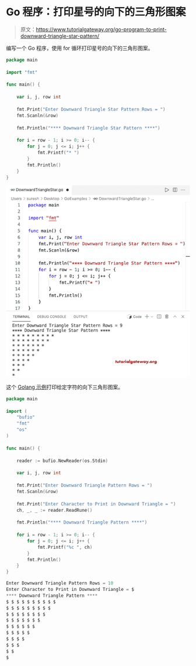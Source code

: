 # Go 程序：打印星号的向下的三角形图案

> 原文：<https://www.tutorialgateway.org/go-program-to-print-downward-triangle-star-pattern/>

编写一个 Go 程序，使用 for 循环打印星号的向下的三角形图案。

```go
package main

import "fmt"

func main() {

	var i, j, row int

	fmt.Print("Enter Downward Triangle Star Pattern Rows = ")
	fmt.Scanln(&row)

	fmt.Println("**** Downward Triangle Star Pattern ****")

	for i = row - 1; i >= 0; i-- {
		for j = 0; j <= i; j++ {
			fmt.Printf("* ")
		}
		fmt.Println()
	}
}
```

![Go Program to Print Downward Triangle Star Pattern](img/96b4f5722c08653c148463cd5355e182.png)

这个 [Golang 示例](https://www.tutorialgateway.org/go-programs/)打印给定字符的向下三角形图案。

```go
package main

import (
	"bufio"
	"fmt"
	"os"
)

func main() {

	reader := bufio.NewReader(os.Stdin)

	var i, j, row int

	fmt.Print("Enter Downward Triangle Pattern Rows = ")
	fmt.Scanln(&row)

	fmt.Print("Enter Character to Print in Downward Triangle = ")
	ch, _, _ := reader.ReadRune()

	fmt.Println("**** Downward Triangle Pattern ****")

	for i = row - 1; i >= 0; i-- {
		for j = 0; j <= i; j++ {
			fmt.Printf("%c ", ch)
		}
		fmt.Println()
	}
}
```

```go
Enter Downward Triangle Pattern Rows = 10
Enter Character to Print in Downward Triangle = $
**** Downward Triangle Pattern ****
$ $ $ $ $ $ $ $ $ $ 
$ $ $ $ $ $ $ $ $ 
$ $ $ $ $ $ $ $ 
$ $ $ $ $ $ $ 
$ $ $ $ $ $ 
$ $ $ $ $ 
$ $ $ $ 
$ $ $ 
$ $ 
$ 
```